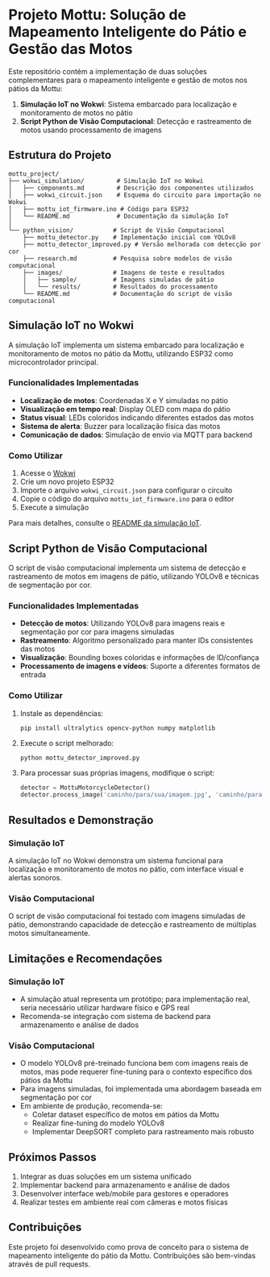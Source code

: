 # Projeto Mottu: Solução de Mapeamento Inteligente do Pátio e Gestão das Motos

Este repositório contém a implementação de duas soluções complementares para o mapeamento inteligente e gestão de motos nos pátios da Mottu:

1. **Simulação IoT no Wokwi**: Sistema embarcado para localização e monitoramento de motos no pátio
2. **Script Python de Visão Computacional**: Detecção e rastreamento de motos usando processamento de imagens

## Estrutura do Projeto

```
mottu_project/
├── wokwi_simulation/         # Simulação IoT no Wokwi
│   ├── components.md         # Descrição dos componentes utilizados
│   ├── wokwi_circuit.json    # Esquema do circuito para importação no Wokwi
│   ├── mottu_iot_firmware.ino # Código para ESP32
│   └── README.md             # Documentação da simulação IoT
│
└── python_vision/           # Script de Visão Computacional
    ├── mottu_detector.py    # Implementação inicial com YOLOv8
    ├── mottu_detector_improved.py # Versão melhorada com detecção por cor
    ├── research.md          # Pesquisa sobre modelos de visão computacional
    ├── images/              # Imagens de teste e resultados
    │   ├── sample/          # Imagens simuladas de pátio
    │   └── results/         # Resultados do processamento
    └── README.md            # Documentação do script de visão computacional
```

## Simulação IoT no Wokwi

A simulação IoT implementa um sistema embarcado para localização e monitoramento de motos no pátio da Mottu, utilizando ESP32 como microcontrolador principal.

### Funcionalidades Implementadas

- **Localização de motos**: Coordenadas X e Y simuladas no pátio
- **Visualização em tempo real**: Display OLED com mapa do pátio
- **Status visual**: LEDs coloridos indicando diferentes estados das motos
- **Sistema de alerta**: Buzzer para localização física das motos
- **Comunicação de dados**: Simulação de envio via MQTT para backend

### Como Utilizar

1. Acesse o [Wokwi](https://wokwi.com/)
2. Crie um novo projeto ESP32
3. Importe o arquivo `wokwi_circuit.json` para configurar o circuito
4. Copie o código do arquivo `mottu_iot_firmware.ino` para o editor
5. Execute a simulação

Para mais detalhes, consulte o [README da simulação IoT](wokwi_simulation/README.md).

## Script Python de Visão Computacional

O script de visão computacional implementa um sistema de detecção e rastreamento de motos em imagens de pátio, utilizando YOLOv8 e técnicas de segmentação por cor.

### Funcionalidades Implementadas

- **Detecção de motos**: Utilizando YOLOv8 para imagens reais e segmentação por cor para imagens simuladas
- **Rastreamento**: Algoritmo personalizado para manter IDs consistentes das motos
- **Visualização**: Bounding boxes coloridas e informações de ID/confiança
- **Processamento de imagens e vídeos**: Suporte a diferentes formatos de entrada

### Como Utilizar

1. Instale as dependências:
   ```
   pip install ultralytics opencv-python numpy matplotlib
   ```

2. Execute o script melhorado:
   ```
   python mottu_detector_improved.py
   ```

3. Para processar suas próprias imagens, modifique o script:
   ```python
   detector = MottuMotorcycleDetector()
   detector.process_image('caminho/para/sua/imagem.jpg', 'caminho/para/saida.jpg')
   ```

## Resultados e Demonstração

### Simulação IoT
A simulação IoT no Wokwi demonstra um sistema funcional para localização e monitoramento de motos no pátio, com interface visual e alertas sonoros.

### Visão Computacional
O script de visão computacional foi testado com imagens simuladas de pátio, demonstrando capacidade de detecção e rastreamento de múltiplas motos simultaneamente.

## Limitações e Recomendações

### Simulação IoT
- A simulação atual representa um protótipo; para implementação real, seria necessário utilizar hardware físico e GPS real
- Recomenda-se integração com sistema de backend para armazenamento e análise de dados

### Visão Computacional
- O modelo YOLOv8 pré-treinado funciona bem com imagens reais de motos, mas pode requerer fine-tuning para o contexto específico dos pátios da Mottu
- Para imagens simuladas, foi implementada uma abordagem baseada em segmentação por cor
- Em ambiente de produção, recomenda-se:
  - Coletar dataset específico de motos em pátios da Mottu
  - Realizar fine-tuning do modelo YOLOv8
  - Implementar DeepSORT completo para rastreamento mais robusto

## Próximos Passos

1. Integrar as duas soluções em um sistema unificado
2. Implementar backend para armazenamento e análise de dados
3. Desenvolver interface web/mobile para gestores e operadores
4. Realizar testes em ambiente real com câmeras e motos físicas

## Contribuições

Este projeto foi desenvolvido como prova de conceito para o sistema de mapeamento inteligente do pátio da Mottu. Contribuições são bem-vindas através de pull requests.
